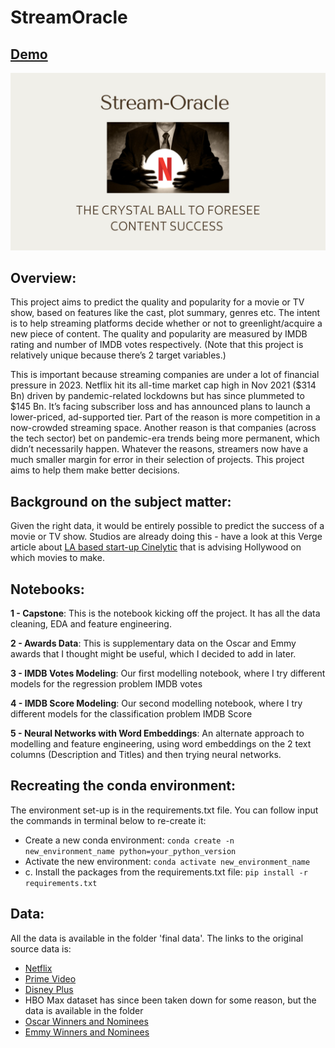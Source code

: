 # StreamOracle

## [Demo](https://arjunlokur-capstone-streamlit-app-u5vk3q.streamlit.app/)


[![StreamOracle](streamlit_visuals_needed/StreamOracle_logo.png)](https://arjunlokur-capstone-streamlit-app-u5vk3q.streamlit.app/)


## Overview:
This project aims to predict the quality and popularity for a movie or TV show, based on features like the cast, plot summary, genres etc. The intent is to help streaming platforms decide whether or not to greenlight/acquire a new piece of content. The quality and popularity are measured by IMDB rating and number of IMDB votes respectively. (Note that this project is relatively unique because there’s 2 target variables.)

This is important because streaming companies are under a lot of financial pressure in 2023. Netflix hit its all-time market cap high in Nov 2021 (\$314 Bn) driven by pandemic-related lockdowns but has since plummeted to $145 Bn. It’s facing subscriber loss and has announced plans to launch a lower-priced, ad-supported tier. Part of the reason is more competition in a now-crowded streaming space. Another reason is that companies (across the tech sector) bet on pandemic-era trends being more permanent, which didn’t necessarily happen.
Whatever the reasons, streamers now have a much smaller margin for error in their selection of projects. This project aims to help them make better decisions.

## Background on the subject matter:
Given the right data, it would be entirely possible to predict the success of a movie or TV show. Studios are already doing this - have a look at this Verge article about [LA based start-up Cinelytic](https://www.theverge.com/2019/5/28/18637135/hollywood-ai-film-decision-script-analysis-data-machine-learning) that is advising Hollywood on which movies to make.

## Notebooks:

**1 - Capstone**:
This is the notebook kicking off the project. It has all the data cleaning, EDA and feature engineering.

**2 - Awards Data**:
This is supplementary data on the Oscar and Emmy awards that I thought might be useful, which I decided to add in later.

**3 - IMDB Votes Modeling**:
Our first modelling notebook, where I try different models for the regression problem IMDB votes

**4 - IMDB Score Modeling**:
Our second modelling notebook, where I try different models for the classification problem IMDB Score

**5 - Neural Networks with Word Embeddings**:
An alternate approach to modelling and feature engineering, using word embeddings on the 2 text columns (Description and Titles) and then trying neural networks.


## Recreating the conda environment:
The environment set-up is in the requirements.txt file. You can follow input the commands in terminal below to re-create it:
- Create a new conda environment: `conda create -n new_environment_name python=your_python_version`
- Activate the new environment: `conda activate new_environment_name`
- c. Install the packages from the requirements.txt file: `pip install -r requirements.txt`

## Data:
All the data is available in the folder 'final data'. The links to the original source data is:
- [Netflix](https://www.kaggle.com/datasets/shivamb/netflix-shows)
- [Prime Video](https://www.kaggle.com/datasets/shivamb/amazon-prime-movies-and-tv-shows)
- [Disney Plus](https://www.kaggle.com/datasets/shivamb/disney-movies-and-tv-shows)
- HBO Max dataset has since been taken down for some reason, but the data is available in the folder
- [Oscar Winners and Nominees](https://www.kaggle.com/datasets/unanimad/the-oscar-award)
- [Emmy Winners and Nominees](https://www.kaggle.com/datasets/unanimad/emmy-awards)